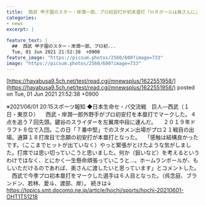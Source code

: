 ```yaml
---
title:  西武 甲子園のスター・岸潤一郎、プロ初安打が初本塁打「ＨＲボールは奥さんに」…明徳のスーパー１年生  
categories:
- news
excerpt: |
  
feature_text: |
  ##  西武 甲子園のスター・岸潤一郎、プロ初...
  Tue, 01 Jun 2021 21:52:38  +0900
feature_image: "https://picsum.photos/2560/600?image=733"
image: "https://picsum.photos/2560/600?image=733"
---
```


[https://hayabusa9.5ch.net/test/read.cgi/mnewsplus/1622551958/](https://hayabusa9.5ch.net/test/read.cgi/mnewsplus/1622551958/)
posted on Tue, 01 Jun 2021 21:52:38  +0900

<!--more-->

※2021/06/01 20:15スポーツ報知 ◆日本生命セ・パ交流戦　巨人—西武（１日・東京Ｄ） 　西武・岸潤一郎外野手がプロ初安打を本塁打でマークした。４点を追う７回先頭。鍵谷のスライダーを左翼席中段に運んだ。 　２０１９年ドラフト８位で入団。この日「７番中堅」でのスタメン出場がプロ２１戦目の出場。通算１８打席目で念願の初安打が本塁打となった。 　「感触は結構良かったです。（ここまでヒットが出ていなく）やっと緊張がとけたような気がしました。打席では思い切っていこうと思いました。何か（狙いなど）を考えるというわけではなく、とにかく一生懸命頑張っていこうと…。ホームランボールが、もしいただけるのであれば、奥さんに渡したいと思っています」とコメントした。 　西武で今季プロ初本塁打をマークした選手は６人目となった。（呉念庭、ブランドン、若林、愛斗、渡部、岸）。 続きは↓ https://topics.smt.docomo.ne.jp/article/hochi/sports/hochi-20210601-OHT1T51218
